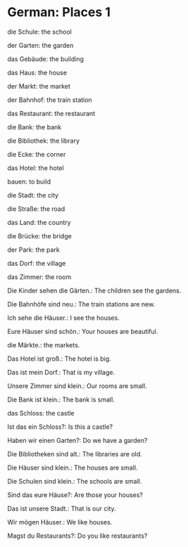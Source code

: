 # German: Places 1

die Schule: the school

der Garten: the garden

das Gebäude: the building

das Haus: the house

der Markt: the market

der Bahnhof: the train station

das Restaurant: the restaurant

die Bank: the bank

die Bibliothek: the library

die Ecke: the corner

das Hotel: the hotel

bauen: to build

die Stadt: the city

die Straße: the road

das Land: the country

die Brücke: the bridge

der Park: the park

das Dorf: the village

das Zimmer: the room

Die Kinder sehen die Gärten.: The children see the gardens.

Die Bahnhöfe sind neu.: The train stations are new.

Ich sehe die Häuser.: I see the houses.

Eure Häuser sind schön.: Your houses are beautiful.

die Märkte.: the markets.

Das Hotel ist groß.: The hotel is big.

Das ist mein Dorf.: That is my village.

Unsere Zimmer sind klein.: Our rooms are small.

Die Bank ist klein.: The bank is small.

das Schloss: the castle

Ist das ein Schloss?: Is this a castle?

Haben wir einen Garten?: Do we have a garden?

Die Bibliotheken sind alt.: The libraries are old.

Die Häuser sind klein.: The houses are small.

Die Schulen sind klein.: The schools are small.

Sind das eure Häuse?: Are those your houses?

Das ist unsere Stadt.: That is our city.

Wir mögen Häuser.: We like houses.

Magst du Restaurants?: Do you like restaurants?
